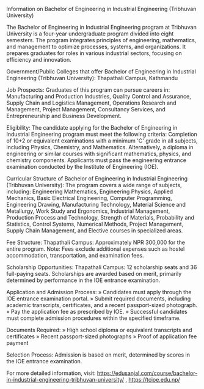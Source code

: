 Information on Bachelor of Engineering in Industrial Engineering (Tribhuvan University)

The Bachelor of Engineering in Industrial Engineering program at Tribhuvan University is a four-year undergraduate program divided into eight semesters. The program integrates principles of engineering, mathematics, and management to optimize processes, systems, and organizations. It prepares graduates for roles in various industrial sectors, focusing on efficiency and innovation.

Government/Public Colleges that offer Bachelor of Engineering in Industrial Engineering (Tribhuvan University):
Thapathali Campus, Kathmandu

Job Prospects:
Graduates of this program can pursue careers in:
Manufacturing and Production Industries, Quality Control and Assurance, Supply Chain and Logistics Management, Operations Research and Management, Project Management, Consultancy Services, and Entrepreneurship and Business Development.

Eligibility:
The candidate applying for the Bachelor of Engineering in Industrial Engineering program must meet the following criteria:
Completion of 10+2 or equivalent examinations with a minimum 'C' grade in all subjects, including Physics, Chemistry, and Mathematics.
Alternatively, a diploma in engineering or similar courses with significant mathematics, physics, and chemistry components.
Applicants must pass the engineering entrance examination conducted by the Institute of Engineering (IOE).

Curricular Structure of Bachelor of Engineering in Industrial Engineering (Tribhuvan University):
The program covers a wide range of subjects, including:
Engineering Mathematics, Engineering Physics, Applied Mechanics, Basic Electrical Engineering, Computer Programming, Engineering Drawing, Manufacturing Technology, Material Science and Metallurgy, Work Study and Ergonomics, Industrial Management, Production Process and Technology, Strength of Materials, Probability and Statistics, Control Systems, Numerical Methods, Project Management, Supply Chain Management, and Elective courses in specialized areas.

Fee Structure:
Thapathali Campus: Approximately NPR 300,000 for the entire program.
Note: Fees exclude additional expenses such as hostel accommodation, transportation, and examination fees.

Scholarship Opportunities:
Thapathali Campus: 12 scholarship seats and 36 full-paying seats.
Scholarships are awarded based on merit, primarily determined by performance in the IOE entrance examination.

Application and Admission Process:
» Candidates must apply through the IOE entrance examination portal.
» Submit required documents, including academic transcripts, certificates, and a recent passport-sized photograph.
» Pay the application fee as prescribed by IOE.
» Successful candidates must complete admission procedures within the specified timeframe.

Documents Required:
» High school diploma or equivalent transcripts and certificates
» Recent passport-sized photographs
» Proof of application fee payment

Selection Process:
Admission is based on merit, determined by scores in the IOE entrance examination.

For more detailed information, visit: https://edusanjal.com/course/bachelor-in-industrial-engineering-tribhuvan-university/ , https://tcioe.edu.np/